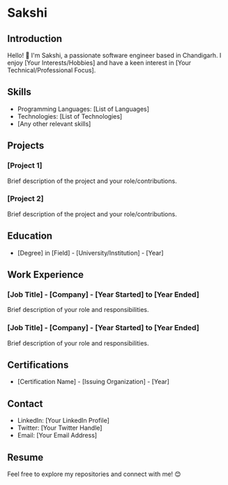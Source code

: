 # Sakshi

## Introduction
Hello! 👋 I'm Sakshi, a passionate software engineer based in Chandigarh. I enjoy [Your Interests/Hobbies] and have a keen interest in [Your Technical/Professional Focus].

## Skills
- Programming Languages: [List of Languages]
- Technologies: [List of Technologies]
- [Any other relevant skills]

## Projects
### [Project 1]
Brief description of the project and your role/contributions.

### [Project 2]
Brief description of the project and your role/contributions.

## Education
- [Degree] in [Field] - [University/Institution] - [Year]

## Work Experience
### [Job Title] - [Company] - [Year Started] to [Year Ended]
Brief description of your role and responsibilities.

### [Job Title] - [Company] - [Year Started] to [Year Ended]
Brief description of your role and responsibilities.

## Certifications
- [Certification Name] - [Issuing Organization] - [Year]

## Contact
- LinkedIn: [Your LinkedIn Profile]
- Twitter: [Your Twitter Handle]
- Email: [Your Email Address]

## Resume


Feel free to explore my repositories and connect with me! 😊
